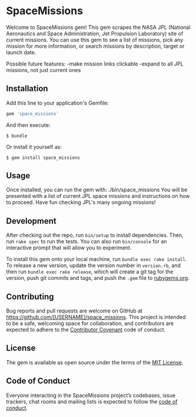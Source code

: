 # SpaceMissions

Welcome to SpaceMissions gem! This gem scrapes the NASA JPL (National Aeronautics and Space Administration, Jet Propulsion Laboratory) site of current missions. You can use this gem to see a list of missions, pick any mission for more information, or search missions by description, target or launch date.

Possible future features:
-make mission links clickable
-expand to all JPL missions, not just current ones


## Installation

Add this line to your application's Gemfile:

```ruby
gem 'space_missions'
```

And then execute:

    $ bundle

Or install it yourself as:

    $ gem install space_missions

## Usage

Once installed, you can run the gem with: ./bin/space_missions
You will be presented with a list of current JPL space missions and instructions on how to proceed.
Have fun checking JPL's many ongoing missions!

## Development

After checking out the repo, run `bin/setup` to install dependencies. Then, run `rake spec` to run the tests. You can also run `bin/console` for an interactive prompt that will allow you to experiment.

To install this gem onto your local machine, run `bundle exec rake install`. To release a new version, update the version number in `version.rb`, and then run `bundle exec rake release`, which will create a git tag for the version, push git commits and tags, and push the `.gem` file to [rubygems.org](https://rubygems.org).

## Contributing

Bug reports and pull requests are welcome on GitHub at https://github.com/[USERNAME]/space_missions. This project is intended to be a safe, welcoming space for collaboration, and contributors are expected to adhere to the [Contributor Covenant](http://contributor-covenant.org) code of conduct.

## License

The gem is available as open source under the terms of the [MIT License](https://opensource.org/licenses/MIT).

## Code of Conduct

Everyone interacting in the SpaceMissions project’s codebases, issue trackers, chat rooms and mailing lists is expected to follow the [code of conduct](https://github.com/[USERNAME]/space_missions/blob/master/CODE_OF_CONDUCT.md).
